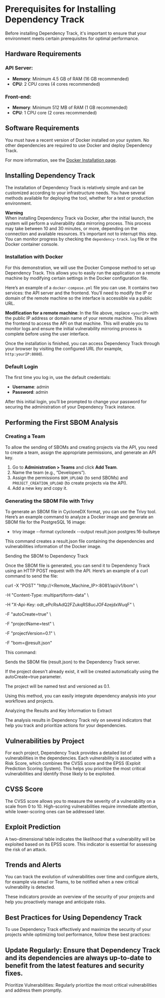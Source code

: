 # Prerequisites for Installing Dependency Track

Before installing Dependency Track, it's important to ensure that your environment meets certain prerequisites for optimal performance.

## Hardware Requirements

### API Server:
- **Memory**: Minimum 4.5 GB of RAM (16 GB recommended)
- **CPU**: 2 CPU cores (4 cores recommended)

### Front-end:
- **Memory**: Minimum 512 MB of RAM (1 GB recommended)
- **CPU**: 1 CPU core (2 cores recommended)

## Software Requirements
You must have a recent version of Docker installed on your system. No other dependencies are required to use Docker and deploy Dependency Track.

For more information, see the [Docker Installation page](https://docs.docker.com/get-docker/).

## Installing Dependency Track

The installation of Dependency Track is relatively simple and can be customized according to your infrastructure needs. You have several methods available for deploying the tool, whether for a test or production environment.

**Warning**  
When installing Dependency Track via Docker, after the initial launch, the system will perform a vulnerability data mirroring process. This process may take between 10 and 30 minutes, or more, depending on the connection and available resources. It’s important not to interrupt this step. You can monitor progress by checking the `dependency-track.log` file or the Docker container console.

### Installation with Docker

For this demonstration, we will use the Docker Compose method to set up Dependency Track. This allows you to easily run the application on a remote machine by modifying certain settings in the Docker configuration file.

Here’s an example of a `docker-compose.yml` file you can use. It contains two services: the API server and the frontend. You’ll need to modify the IP or domain of the remote machine so the interface is accessible via a public URL.

**Modification for a remote machine**: In the file above, replace `<yourIP>` with the public IP address or domain name of your remote machine. This allows the frontend to access the API on that machine. This will enable you to monitor logs and ensure the initial vulnerability mirroring process is complete before using the user interface.

Once the installation is finished, you can access Dependency Track through your browser by visiting the configured URL (for example, `http:yourIP:8080`).

### Default Login
The first time you log in, use the default credentials:
- **Username**: admin
- **Password**: admin

After this initial login, you’ll be prompted to change your password for securing the administration of your Dependency Track instance.

## Performing the First SBOM Analysis

### Creating a Team
To allow the sending of SBOMs and creating projects via the API, you need to create a team, assign the appropriate permissions, and generate an API key.

1. Go to **Administration > Teams** and click **Add Team**.
2. Name the team (e.g., “Developers”).
3. Assign the permissions `BOM_UPLOAD` (to send SBOMs) and `PROJECT_CREATION_UPLOAD` (to create projects via the API).
4. Add a new key and copy it.

### Generating the SBOM File with Trivy
To generate an SBOM file in CycloneDX format, you can use the Trivy tool. Here’s an example command to analyze a Docker image and generate an SBOM file for the PostgreSQL 16 image:

- trivy image --format cyclonedx --output result.json postgres:16-bullseye

This command creates a result.json file containing the dependencies and vulnerabilities information of the Docker image.

Sending the SBOM to Dependency Track

Once the SBOM file is generated, you can send it to Dependency Track using an HTTP POST request with the API. Here’s an example of a curl command to send the file:

curl -X "POST" "http://<Remote_Machine_IP>:8081/api/v1/bom" \

-H "Content-Type: multipart/form-data" \

-H "X-Api-Key: odt_ePcRsAdQ2FZukqRS8ucJOF4zejdxWuqF" \

-F "autoCreate=true" \

-F "projectName=test" \

-F "projectVersion=0.1" \

-F "bom=@result.json"

This command:

Sends the SBOM file (result.json) to the Dependency Track server.

If the project doesn't already exist, it will be created automatically using the autoCreate=true parameter.

The project will be named test and versioned as 0.1.

Using this method, you can easily integrate dependency analysis into your workflows and projects.

Analyzing the Results and Key Information to Extract

The analysis results in Dependency Track rely on several indicators that help you track and prioritize actions for your dependencies.

## Vulnerabilities by Project
For each project, Dependency Track provides a detailed list of vulnerabilities in the dependencies. Each vulnerability is associated with a Risk Score, which combines the CVSS score and the EPSS (Exploit Prediction Scoring System). This helps you prioritize the most critical vulnerabilities and identify those likely to be exploited.

## CVSS Score
The CVSS score allows you to measure the severity of a vulnerability on a scale from 0 to 10. High-scoring vulnerabilities require immediate attention, while lower-scoring ones can be addressed later.

## Exploit Prediction
A two-dimensional table indicates the likelihood that a vulnerability will be exploited based on its EPSS score. This indicator is essential for assessing the risk of an attack.

## Trends and Alerts
You can track the evolution of vulnerabilities over time and configure alerts, for example via email or Teams, to be notified when a new critical vulnerability is detected.

These indicators provide an overview of the security of your projects and help you proactively manage and anticipate risks.

## Best Practices for Using Dependency Track
To use Dependency Track effectively and maximize the security of your projects while optimizing tool performance, follow these best practices:

## Update Regularly: Ensure that Dependency Track and its dependencies are always up-to-date to benefit from the latest features and security fixes.
Prioritize Vulnerabilities: Regularly prioritize the most critical vulnerabilities and address them promptly.
